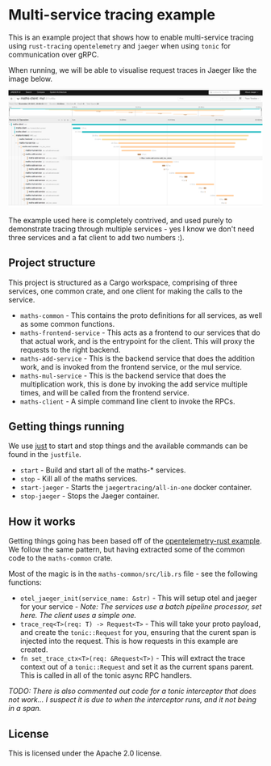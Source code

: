 # Multi-service tracing example

This is an example project that shows how to enable multi-service tracing using `rust-tracing` `opentelemetry` and `jaeger` when using `tonic` for communication over gRPC.

When running, we will be able to visualise request traces in Jaeger like the image below.

![Jaeger trace example](images/jaeger-mul.png)

The example used here is completely contrived, and used purely to demonstrate tracing through multiple services - yes I know we don't need three services and a fat client to add two numbers :).

## Project structure

This project is structured as a Cargo workspace, comprising of three services, one common crate, and one client for making the calls to the service.

- `maths-common` - This contains the proto definitions for all services, as well as some common functions.
- `maths-frontend-service` - This acts as a frontend to our services that do that actual work, and is the entrypoint for the client. This will proxy the requests to the right backend.
- `maths-add-service` - This is the backend service that does the addition work, and is invoked from the frontend service, or the mul service.
- `maths-mul-service` - This is the backend service that does the multiplication work, this is done by invoking the add service multiple times, and will be called from the frontend service.
- `maths-client` - A simple command line client to invoke the RPCs.

## Getting things running

We use [just](https://github.com/casey/just) to start and stop things and the available commands can be found in the `justfile`.

- `start` - Build and start all of the maths-* services.
- `stop` - Kill all of the maths services.
- `start-jaeger` - Starts the `jaegertracing/all-in-one` docker container.
- `stop-jaeger` - Stops the Jaeger container.

## How it works

Getting things going has been based off of the [opentelemetry-rust example](https://github.com/open-telemetry/opentelemetry-rust/tree/main/examples/tracing-grpc). We follow the same pattern, but having extracted some of the common code to the `maths-common` crate.

Most of the magic is in the `maths-common/src/lib.rs` file - see the following functions:
- `otel_jaeger_init(service_name: &str)` - This will setup otel and jaeger for your service - _Note: The services use a batch pipeline processor, set here. The client uses a simple one._
- `trace_req<T>(req: T) -> Request<T>` - This will take your proto payload, and create the `tonic::Request` for you, ensuring that the curent span is injected into the request. This is how requests in this example are created.
- `fn set_trace_ctx<T>(req: &Request<T>)` - This will extract the trace context out of a `tonic::Request` and set it as the current spans parent. This is called in all of the tonic async RPC handlers.

_TODO: There is also commented out code for a tonic interceptor that does not work... I suspect it is due to when the interceptor runs, and it not being in a span._

## License

This is licensed under the Apache 2.0 license.

